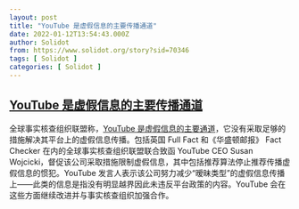 ```yaml
---
layout: post
title: "YouTube 是虚假信息的主要传播通道"
date: 2022-01-12T13:54:43.000Z
author: Solidot
from: https://www.solidot.org/story?sid=70346
tags: [ Solidot ]
categories: [ Solidot ]
---
```

<!--1641995683000-->
[YouTube 是虚假信息的主要传播通道](https://www.solidot.org/story?sid=70346)
------

<div>
全球事实核查组织联盟称，<a href="https://www.theguardian.com/technology/2022/jan/12/youtube-is-major-conduit-of-fake-news-factcheckers-say">YouTube 是虚假信息的主要通道</a>，它没有采取足够的措施解决其平台上的虚假信息传播。包括英国 Full Fact 和《华盛顿邮报》 Fact Checker 在内的全球事实核查组织联盟联合致函 YouTube CEO Susan Wojcicki，督促该公司采取措施限制虚假信息，其中包括推荐算法停止推荐传播虚假信息的惯犯。YouTube 发言人表示该公司努力减少“暧昧类型”的虚假信息传播上——此类的信息是指没有明显越界因此未违反平台政策的内容。YouTube 会在这些方面继续改进并与事实核查组织加强合作。
</div>

